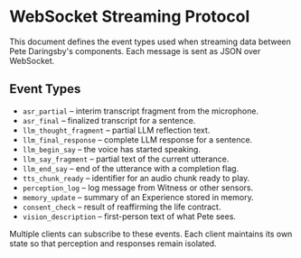 # WebSocket Streaming Protocol

This document defines the event types used when streaming data between Pete Daringsby's components. Each message is sent as JSON over WebSocket.

## Event Types

- `asr_partial` – interim transcript fragment from the microphone.
- `asr_final` – finalized transcript for a sentence.
- `llm_thought_fragment` – partial LLM reflection text.
- `llm_final_response` – complete LLM response for a sentence.
- `llm_begin_say` – the voice has started speaking.
- `llm_say_fragment` – partial text of the current utterance.
- `llm_end_say` – end of the utterance with a completion flag.
- `tts_chunk_ready` – identifier for an audio chunk ready to play.
- `perception_log` – log message from Witness or other sensors.
- `memory_update` – summary of an Experience stored in memory.
- `consent_check` – result of reaffirming the life contract.
- `vision_description` – first-person text of what Pete sees.

Multiple clients can subscribe to these events. Each client maintains its own state so that perception and responses remain isolated.


